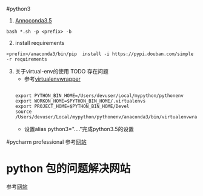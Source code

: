 #python3
1. [Annoconda3,5](https://repo.continuum.io/archive/Anaconda3-4.2.0-MacOSX-x86_64.sh)
```
bash *.sh -p <prefix> -b
```
2. install requirements
```
<prefix>/anaconda3/bin/pip  install -i https://pypi.douban.com/simple -r requirements
```
3. 关于virtual-env的使用 
    TODO 存在问题
    * 参考[virtualenvwrapper](https://virtualenvwrapper.readthedocs.io/en/latest/install.html)
    ```

    export PYTHON_BIN_HOME=/Users/devuser/Local/mypython/pythonenv
    export WORKON_HOME=$PYTHON_BIN_HOME/.virtualenvs
    export PROJECT_HOME=$PYTHON_BIN_HOME/Devel
    source /Users/devuser/Local/mypython/pythonenv/anaconda3/bin/virtualenvwrapper.sh
    ```
    * 设置alias python3="...."完成python3.5的设置

#pycharm professional
参考[网站](http://idea.lanyus.com/)

# python 包的问题解决网站
参考[网站](https://www.lfd.uci.edu/~gohlke/pythonlibs/)
